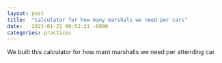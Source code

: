 ```yaml
---
layout: post
title:  "Calculator for how many marshals we need per cars"
date:   2021-01-21 00:52:21 -0800
categories: practices
---
```


We built this calculator for how mant marshalls we need per attending car
